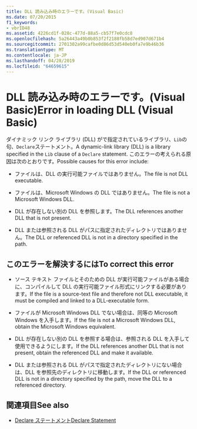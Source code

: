 ```yaml
---
title: DLL 読み込み時のエラーです。(Visual Basic)
ms.date: 07/20/2015
f1_keywords:
- vbrID48
ms.assetid: 4226cd1f-028c-477d-88a5-cb57f7e0cdc8
ms.openlocfilehash: 5a26443a49b0b853f2f2188fb58d7ed907d671b4
ms.sourcegitcommit: 2701302a99cafbe0d86d53d540eb0fa7e9b46b36
ms.translationtype: MT
ms.contentlocale: ja-JP
ms.lasthandoff: 04/28/2019
ms.locfileid: "64659615"
---
```

# <a name="error-in-loading-dll-visual-basic"></a><span data-ttu-id="07821-102">DLL 読み込み時のエラーです。(Visual Basic)</span><span class="sxs-lookup"><span data-stu-id="07821-102">Error in loading DLL (Visual Basic)</span></span>
<span data-ttu-id="07821-103">ダイナミック リンク ライブラリ (DLL) がで指定されているライブラリ、`Lib`の句、`Declare`ステートメント。</span><span class="sxs-lookup"><span data-stu-id="07821-103">A dynamic-link library (DLL) is a library specified in the `Lib` clause of a `Declare` statement.</span></span> <span data-ttu-id="07821-104">このエラーの考えられる原因は次のとおりです。</span><span class="sxs-lookup"><span data-stu-id="07821-104">Possible causes for this error include:</span></span>  
  
- <span data-ttu-id="07821-105">ファイルは、DLL の実行可能ファイルではありません。</span><span class="sxs-lookup"><span data-stu-id="07821-105">The file is not DLL executable.</span></span>  
  
- <span data-ttu-id="07821-106">ファイルは、Microsoft Windows の DLL ではありません。</span><span class="sxs-lookup"><span data-stu-id="07821-106">The file is not a Microsoft Windows DLL.</span></span>  
  
- <span data-ttu-id="07821-107">DLL が存在しない別の DLL を参照します。</span><span class="sxs-lookup"><span data-stu-id="07821-107">The DLL references another DLL that is not present.</span></span>  
  
- <span data-ttu-id="07821-108">DLL または参照される DLL がパスに指定されたディレクトリではありません。</span><span class="sxs-lookup"><span data-stu-id="07821-108">The DLL or referenced DLL is not in a directory specified in the path.</span></span>  
  
## <a name="to-correct-this-error"></a><span data-ttu-id="07821-109">このエラーを解決するには</span><span class="sxs-lookup"><span data-stu-id="07821-109">To correct this error</span></span>  
  
- <span data-ttu-id="07821-110">ソース テキスト ファイルとそのための DLL が実行可能ファイルがある場合に、コンパイルして DLL の実行可能ファイル形式にリンクする必要があります。</span><span class="sxs-lookup"><span data-stu-id="07821-110">If the file is a source-text file and therefore not DLL executable, it must be compiled and linked to a DLL-executable form.</span></span>  
  
- <span data-ttu-id="07821-111">ファイルが Microsoft Windows DLL でない場合は、同等の Microsoft Windows を入手します。</span><span class="sxs-lookup"><span data-stu-id="07821-111">If the file is not a Microsoft Windows DLL, obtain the Microsoft Windows equivalent.</span></span>  
  
- <span data-ttu-id="07821-112">DLL が存在しない別の DLL を参照する場合は、参照される DLL を入手して使用できるようにします。</span><span class="sxs-lookup"><span data-stu-id="07821-112">If the DLL references another DLL that is not present, obtain the referenced DLL and make it available.</span></span>  
  
- <span data-ttu-id="07821-113">DLL または参照される DLL がパスで指定されたディレクトリにない場合は、DLL を参照先のディレクトリに移動します。</span><span class="sxs-lookup"><span data-stu-id="07821-113">If the DLL or referenced DLL is not in a directory specified by the path, move the DLL to a referenced directory.</span></span>  
  
## <a name="see-also"></a><span data-ttu-id="07821-114">関連項目</span><span class="sxs-lookup"><span data-stu-id="07821-114">See also</span></span>

- [<span data-ttu-id="07821-115">Declare ステートメント</span><span class="sxs-lookup"><span data-stu-id="07821-115">Declare Statement</span></span>](../../../visual-basic/language-reference/statements/declare-statement.md)
